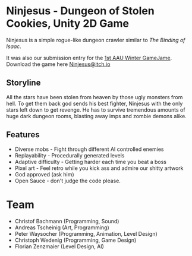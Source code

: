 # Ninjesus - Dungeon of Stolen Cookies, Unity 2D Game
Ninjesus is a simple rogue-like dungeon crawler similar to _The Binding of Isaac_.

It was also our submission entry for the [1st AAU Winter GameJame](http://www.itec.aau.at/gamejam/winterjam2017/). Download the game here [Ninjesus@itch.io](https://wedenigc.itch.io/ninjesus)

## Storyline

All the stars have been stolen from heaven by those ugly monsters from hell. To get them back god sends his best fighter, Ninjesus with the only stars left down to get revenge. He has to survive tremendous amounts of huge dark dungeon rooms, blasting away imps and zombie demons alike.

## Features

- Diverse mobs - Fight through different AI controlled enemies
- Replayability - Procedurally generated levels
- Adaptive difficulty - Getting harder each time you beat a boss
- Pixel art - Feel retro while you kick ass and admire our shitty artwork
- God approved (ask him)
- Open Sauce - don't judge the code please.

# Team

- Christof Bachmann (Programming, Sound)
- Andreas Tscheinig (Art, Programming)
- Peter Waysocher (Programming, Animation, Level Design)
- Christoph Wedenig (Programming, Game Design)
- Florian Zenzmaier (Level Design, AI)
